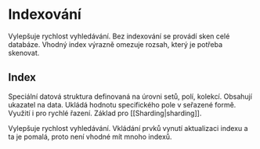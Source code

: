 # Indexování
Vylepšuje rychlost vyhledávání. Bez indexování se provádí sken celé databáze. Vhodný index výrazně omezuje rozsah, který je potřeba skenovat. 

## Index
Speciální datová struktura definovaná na úrovni setů, polí, kolekcí. Obsahují ukazatel na data. Ukládá hodnotu specifického pole v seřazené formě. Využití i pro rychlé řazení. Základ pro 
[[Sharding|sharding]].

Vylepšuje rychlost vyhledávání. 
Vkládání prvků vynutí aktualizaci indexu a ta je pomalá, proto není vhodné mít mnoho indexů. 